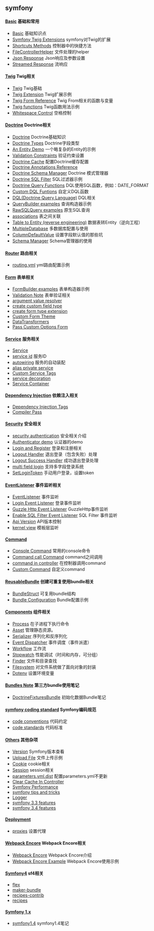 ## symfony
#### [Basic](Basic/README.md) 基础和常用
- [Basic](Basic/Basic.md) 基础知识点
- [Symfony Twig Extensions](Basic/SymfonyTwigExtensions.md) symfony对Twig的扩展
- [Shortcuts Methods](Basic/ShortcutsMethods.md) 控制器中的快捷方法
- [FileControllerHelper](Basic/FileControllerHelper.md) 文件处理的helper
- [Json Response](Basic/JsonResponse.md) Json响应及参数设置
- [Streamed Response](Basic/StreamedResponse.md) 流响应
#### [Twig](Twig/README.md) Twig相关
- [Twig](Twig/Twig.md) Twig基础
- [Twig Extension](Twig/TwigExtension.md) Twig扩展示例
- [Twig Form Reference](Twig/TwigFormReference.md) Twig From相关的函数与变量
- [Twig functions](Twig/functions.md) Twig函数用法示例
- [Whitespace Control](Twig/WhitespaceControl.md) 空格控制
#### [Doctrine](Doctrine/README.md) Doctrine相关
- [Doctrine](Doctrine/Doctrine.md) Doctrine基础知识
- [Doctrine Types](Doctrine/Types.md) Doctrine字段类型
- [An Entity Demo](Doctrine/Entity.md) 一个略复杂的Entity的示例
- [Validation Constraints](Doctrine/constraints.md) 验证约束设置
- [Doctrine Cache](Doctrine/DoctrineCache.md) 配置Doctrine缓存配置
- [Doctrine Annotations Reference](Doctrine/DoctrineAnnotationsReference.md)
- [Doctrine Schema Manager](Doctrine/DoctrineSchemaManager.md) Doctrine 模式管理器
- [Doctrine SQL Filter](Doctrine/SQLFilter.md) SQL过滤器示例
- [Doctrine Query Functions](Doctrine/DoctrineQueryFunctions.md) DQL使用SQL函数，例如：DATE_FORMAT
- [Custom DQL Funtions](Doctrine/CustomDQLFunctions.md) 自定义DQL函数
- [DQL(Doctrine Query Language)](Doctrine/DQL.md) DQL相关
- [QueryBuilder examples](Doctrine/QueryBuilder.md "QueryBuilder") 查询构造器示例
- [RawSQLQuery examples](Doctrine/RawSQLQuery.md "RawSQLQuery") 原生SQL查询
- [associations](Doctrine/associations.md) 表之间关联
- [Table to Entity (reverse engineering)](Doctrine/TableToEntity.md) 数据表转Entity（逆向工程）
- [MultipleDatabase](Doctrine/MultipleDatabase.md) 多数据库配置与使用
- [ColumnDefaultValue](Doctrine/ColumnDefaultValue.md) 设置字段默认值的那些坑
- [Schema Manager](Doctrine/Schema.md) Schema管理器的使用
#### [Router](Router/README.md) 路由相关
- [routing.yml](Router/routing.yml.md) yml路由配置示例
#### [Form](Form/README.md) 表单相关
- [FormBuilder examples](Form/FormBuilder.md "FormBuilder") 表单构造器示例
- [Validation Note](Form/Validation.md) 表单验证相关 
- [argument value resolver](Form/argument_value_resolver.md)
- [create custom field type](Form/create_custom_field_type.md)
- [create form type extension](Form/create_form_type_extension.md)
- [Custom Form Theme](Form/CustomFormTheme.md)
- [DataTransformers](Form/DataTransformers.md)
- [Pass Custom Options Form](Form/PassCustomOptionsForm.md)
#### [Service](Service/README.md) 服务相关
- [Service](Service/Service.md)
- [service id](Service/Service_id.md) 服务ID
- [autowiring](Service/autowiring.md) 服务的自动装配
- [alias private service](Service/alias_private_service.md)
- [Custom Service Tags](Service/CustomServiceTags.md)
- [service decoration](Service/service_decoration.md)
- [Service Container](Service/ServiceContainer.md)
#### [Dependency Injection](DependencyInjection/REAMDE.md) 依赖注入相关
- [Dependency Injection Tags](DependencyInjection/DependencyInjectionTags.md)
- [Compiler Pass](DependencyInjection/CompilerPass.md)
#### [Security](Security/README.md) 安全相关
- [security authentication](Security/security-authentication.md) 安全相关介绍
- [Authenticator demo](Security/Authenticator-demo.md) 认证器的demo
- [Login and Register](Security/LoginAndRegister.md) 登录和注册相关
- [Logout Handler](Security/LogoutHandler.md) 退出登录（包含失败）处理
- [Logout Success Handler](Security/LogoutSuccessHandler.md) 成功退出登录处理
- [multi field login](Security/multi-field-login.md) 支持多字段登录系统
- [SetLoginToken](Security/SetLoginToken.md) 手动用户登录，设置token
#### [EventListener](EventListener/README.md) 事件监听相关
- [EventListener](EventListener/EventListener.md) 事件监听
- [Login Event Listener](EventListener/LoginListener.md) 登录事件监听
- [Guzzle Http Event Listener](EventListener/GuzzleListener.md) GuzzleHttp事件监听
- [Enable SQL Filter Event Listener](EventListener/EnableFilterListener.md) SQL Filter 事件监听
- [Api Version](EventListener/ApiVersion.md) API版本控制
- [kernel view](EventListener/kernel.view.md) 模板层监听
#### [Command](Command/README.md)
- [Console Command](Command/Console.md) 常用的console命令
- [Command call Command](Command/CommandCallCommand.md) command之间调用
- [command in controller](Command/command_in_controller.md) 在控制器调用command
- [Custom Command](Command/CustomCommand.md) 自定义command
#### [ReusableBundle](ReusableBundle/REAMDE.md) 创建可重复使用bundle相关
- [BundleStruct](ReusableBundle/BundleStruct.md) 可复用bundle结构
- [Bundle Configuration](ReusableBundle/BundleConfiguration.md) Bundle配置示例
#### [Components](Components/README.md) 组件相关
- [Process](Components/Process.md) 在子进程下执行命令
- [Asset](Components/Asset.md) 管理静态资源。 
- [Serializer](Components/Serializer.md) 序列化和反序列化
- [Event Dispatcher](Components/EventDispatcher.md) 事件调度（事件派遣）
- [Workflow](Components/Workflow.md) 工作流
- [Stopwatch](Components/Stopwatch.md) 性能调试（时间和内存，可分组）
- [Finder](Components/Finder.md) 文件和目录查找
- [Filesystem](Components/Filesystem.md) 对文件系统做了面向对象的封装
- [Dotenv](Components/Dotenv.md) 设置环境变量
#### [Bundles Note](Bundles-Note/README.md) 第三方bundle使用笔记 
- [DoctrineFixturesBundle](Bundles-Note/DoctrineFixturesBundle.md)	初始化数据Bundle笔记
#### [symfony coding standard](SymfonyCodingStandard/README.md) Symfony编码规范
- [code conventions](SymfonyCodingStandard/code-conventions.md) 代码约定
- [code standards](SymfonyCodingStandard/code-standards.md) 代码标准
#### [Others](Others/README.md) 其他杂项
- [Version](Others/Version.md) Symfony版本查看
- [Upload File](Others/UploadFile.md) 文件上传示例
- [Cookie](Others/cookie.md) cookie相关
- [Session](Others/session.md) session相关
- [parameters.yml.dist](Others/parameters.yml.dist.md) 配置parameters.yml不更新
- [Clear Cache In Controller](Others/ClearCacheInController.md)
- [Symfony Performance](Others/symfony-performance.md)
- [symfony tips and tricks](Others/symfony-tips-and-tricks.md)
- [Logger](Others/Logger.md)
- [symfony 3.3 features](Others/symfony-3.4-features.md)
- [symfony 3.4 features](Others/symfony-3.4-features.md)
#### [Deployment](Deployment/README.md)
- [proxies](Deployment/proxies.md) 设置代理
#### [Webpack Encore](WebpackEncore/README.md) Webpack Encore相关
- [Webpack Encore](WebpackEncore/README.md) Webpack Encore介绍
- [Webpack Encore Example](example.md) Webpack Encore使用示例
#### [Symfony4](Symfony4/README.md) sf4相关
- [flex](Symfony4/flex.md)
- [maker-bundle](Symfony4/maker-bundle.md)
- [recipes-contrib](Symfony4/recipes-contrib.md)
- [recipes](Symfony4/recipes.md)
#### [Symfony 1.x](Symfony1/README.md)
- [symfony1.4](Symfony1/symfony1.4) symfony1.4笔记